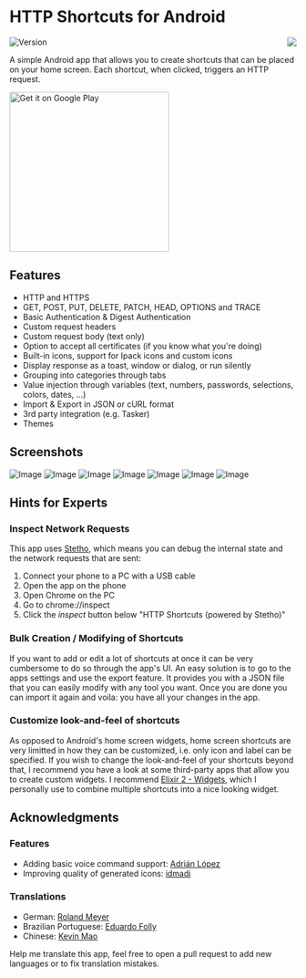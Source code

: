# HTTP Shortcuts for Android
<img src="./HTTPShortcuts/app/src/main/res/drawable-xxxhdpi/ic_launcher.png" align="right" style="margin-left: 1em;"/>

![Version](https://img.shields.io/badge/version-1.17.1-green.svg)

A simple Android app that allows you to create shortcuts that can be placed on your home screen. Each shortcut, when clicked, triggers an HTTP request.

<a href="https://play.google.com/store/apps/details?id=ch.rmy.android.http_shortcuts">
<img alt="Get it on Google Play" src="http://steverichey.github.io/google-play-badge-svg/img/en_get.svg" width="280" />
</a>

## Features
- HTTP and HTTPS
- GET, POST, PUT, DELETE, PATCH, HEAD, OPTIONS and TRACE
- Basic Authentication & Digest Authentication
- Custom request headers
- Custom request body (text only)
- Option to accept all certificates (if you know what you're doing)
- Built-in icons, support for Ipack icons and custom icons
- Display response as a toast, window or dialog, or run silently
- Grouping into categories through tabs
- Value injection through variables (text, numbers, passwords, selections, colors, dates, ...)
- Import & Export in JSON or cURL format
- 3rd party integration (e.g. Tasker)
- Themes


## Screenshots

![Image](/Screenshots/main_screen_small.png)
![Image](/Screenshots/shortcut_options_small.png)
![Image](/Screenshots/editor_small.png)
![Image](/Screenshots/icons_small.png)
![Image](/Screenshots/headers_small.png)
![Image](/Screenshots/variable_small.png)
![Image](/Screenshots/variable_placeholder_small.png)


## Hints for Experts

### Inspect Network Requests
This app uses [Stetho](https://github.com/facebook/stetho), which means you can debug the internal state and the network requests that are sent:
1. Connect your phone to a PC with a USB cable
2. Open the app on the phone
3. Open Chrome on the PC
4. Go to chrome://inspect
5. Click the *inspect* button below "HTTP Shortcuts (powered by Stetho)"

### Bulk Creation / Modifying of Shortcuts
If you want to add or edit a lot of shortcuts at once it can be very cumbersome to do so through the app's UI. An easy solution is to go to the apps settings and use the export feature. It provides you with a JSON file that you can easily modify with any tool you want. Once you are done you can import it again and voila: you have all your changes in the app.

### Customize look-and-feel of shortcuts
As opposed to Android's home screen widgets, home screen shortcuts are very limitted in how they can be customized, i.e. only icon and label can be specified. If you wish to change the look-and-feel of your shortcuts beyond that, I recommend you have a look at some third-party apps that allow you to create custom widgets. I recommend [Elixir 2 - Widgets](https://play.google.com/store/apps/details?id=com.bartat.android.elixir.widget&hl=en), which I personally use to combine multiple shortcuts into a nice looking widget.

## Acknowledgments

### Features
- Adding basic voice command support: [Adrián López](https://github.com/adrianlzt)
- Improving quality of generated icons: [idmadj](https://github.com/idmadj)

### Translations
- German: [Roland Meyer](https://github.com/Waboodoo)
- Brazilian Portuguese: [Eduardo Folly](https://github.com/idmadj)
- Chinese: [Kevin Mao](https://github.com/yuanrunmao)

Help me translate this app, feel free to open a pull request to add new languages or to fix translation mistakes.
